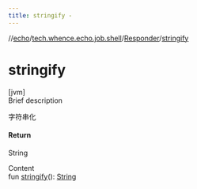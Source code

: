 ```yaml
---
title: stringify -
---
```

//[echo](../../index.md)/[tech.whence.echo.job.shell](../index.md)/[Responder](index.md)/[stringify](stringify.md)



# stringify  
[jvm]  
Brief description  


字符串化



#### Return  


String

  
Content  
fun [stringify](stringify.md)(): [String](https://kotlinlang.org/api/latest/jvm/stdlib/kotlin/-string/index.html)  



